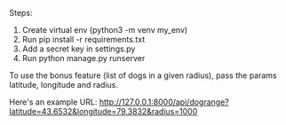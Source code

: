 Steps:

1. Create virtual env (python3 -m venv my_env)
2. Run pip install -r requirements.txt
3. Add a secret key in settings.py
4. Run python manage.py runserver

To use the bonus feature (list of dogs in a given radius), pass the params latitude, longitude and radius.

Here's an example URL:
http://127.0.0.1:8000/api/dogrange?latitude=43.6532&longitude=79.3832&radius=1000